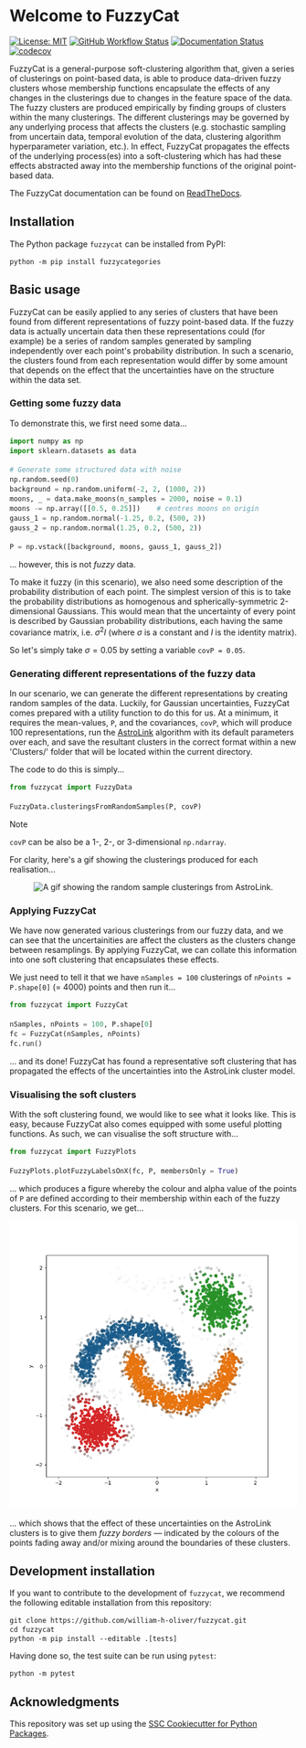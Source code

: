 # Welcome to FuzzyCat

[![License: MIT](https://img.shields.io/badge/License-MIT-yellow.svg)](https://opensource.org/licenses/MIT)
[![GitHub Workflow Status](https://img.shields.io/github/actions/workflow/status/william-h-oliver/fuzzycat/ci.yml?branch=main)](https://github.com/william-h-oliver/fuzzycat/actions/workflows/ci.yml)
[![Documentation Status](https://readthedocs.org/projects/fuzzycat/badge/)](https://fuzzycat.readthedocs.io/)
[![codecov](https://codecov.io/gh/william-h-oliver/fuzzycat/branch/main/graph/badge.svg)](https://codecov.io/gh/william-h-oliver/fuzzycat)

FuzzyCat is a general-purpose soft-clustering algorithm that, given a series of clusterings on point-based data, is able to produce data-driven fuzzy clusters whose membership functions encapsulate the effects of any changes in the clusterings due to changes in the feature space of the data. The fuzzy clusters are produced empirically by finding groups of clusters within the many clusterings. The different clusterings may be governed by any underlying process that affects the clusters (e.g. stochastic sampling from uncertain data, temporal evolution of the data, clustering algorithm hyperparameter variation, etc.). In effect, FuzzyCat propagates the effects of the underlying process(es) into a soft-clustering which has had these effects abstracted away into the membership functions of the original point-based data.

The FuzzyCat documentation can be found on [ReadTheDocs](https://fuzzycat.readthedocs.io/).

## Installation

The Python package `fuzzycat` can be installed from PyPI:

```
python -m pip install fuzzycategories
```

## Basic usage

FuzzyCat can be easily applied to any series of clusters that have been found from different representations of fuzzy point-based data. If the fuzzy data is actually uncertain data then these representations could (for example) be a series of random samples generated by sampling independently over each point's probability distribution. In such a scenario, the clusters found from each representation would differ by some amount that depends on the effect that the uncertainties have on the structure within the data set.


### Getting some fuzzy data
To demonstrate this, we first need some data...

```python
import numpy as np
import sklearn.datasets as data

# Generate some structured data with noise
np.random.seed(0)
background = np.random.uniform(-2, 2, (1000, 2))
moons, _ = data.make_moons(n_samples = 2000, noise = 0.1)
moons -= np.array([[0.5, 0.25]])    # centres moons on origin
gauss_1 = np.random.normal(-1.25, 0.2, (500, 2))
gauss_2 = np.random.normal(1.25, 0.2, (500, 2))

P = np.vstack([background, moons, gauss_1, gauss_2])
```

... however, this is not *fuzzy* data.

To make it fuzzy (in this scenario), we also need some description of the probability distribution of each point. The simplest version of this is to take the probability distributions as homogenous and spherically-symmetric 2-dimensional Gaussians. This would mean that the uncertainty of every point is described by Gaussian probability distributions, each having the same covariance matrix, i.e. $\sigma^2 I$ (where $\sigma$ is a constant and $I$ is the identity matrix).

So let's simply take $\sigma = 0.05$ by setting a variable `covP = 0.05`.

### Generating different representations of the fuzzy data
In our scenario, we can generate the different representations by creating random samples of the data. Luckily, for Gaussian uncertainties, FuzzyCat comes prepared with a utility function to do this for us. At a minimum, it requires the mean-values, `P`, and the covariances, `covP`, which will produce 100 representations, run the [AstroLink](https://github.com/william-h-oliver/astrolink) algorithm with its default parameters over each, and save the resultant clusters in the correct format within a new 'Clusters/' folder that will be located within the current directory.

The code to do this is simply...

```python
from fuzzycat import FuzzyData

FuzzyData.clusteringsFromRandomSamples(P, covP)
```

> [!NOTE]
> `covP` can be also be a 1-, 2-, or 3-dimensional `np.ndarray`.

For clarity, here's a gif showing the clusterings produced for each realisation...

<p align="center">
  <img src="https://raw.githubusercontent.com/william-h-oliver/fuzzycat/main/images/readme/Resampled_Clusterings.gif" alt="A gif showing the random sample clusterings from AstroLink."/>
</p>


### Applying FuzzyCat
We have now generated various clusterings from our fuzzy data, and we can see that the uncertainities are affect the clusters as the clusters change between resamplings. By applying FuzzyCat, we can collate this information into one soft clustering that encapsulates these effects.

We just need to tell it that we have `nSamples = 100` clusterings of `nPoints = P.shape[0]` (= 4000) points and then run it...

```python
from fuzzycat import FuzzyCat

nSamples, nPoints = 100, P.shape[0]
fc = FuzzyCat(nSamples, nPoints)
fc.run()
```

... and its done! FuzzyCat has found a representative soft clustering that has propagated the effects of the uncertainties into the AstroLink cluster model.

### Visualising the soft clusters
With the soft clustering found, we would like to see what it looks like. This is easy, because FuzzyCat also comes equipped with some useful plotting functions. As such, we can visualise the soft structure with...

```python
from fuzzycat import FuzzyPlots

FuzzyPlots.plotFuzzyLabelsOnX(fc, P, membersOnly = True)
```

... which produces a figure whereby the colour and alpha value of the points of `P` are defined according to their membership within each of the fuzzy clusters. For this scenario, we get...

<p align="center">
  <img src="https://raw.githubusercontent.com/william-h-oliver/fuzzycat/main/images/readme/Fuzzy_Labels_clustered_only.png" alt="AstroLink clusters with progagated uncertainties."/>
</p>

... which shows that the effect of these uncertainties on the AstroLink clusters is to give them *fuzzy borders* &mdash; indicated by the colours of the points fading away and/or mixing around the boundaries of these clusters.

## Development installation

If you want to contribute to the development of `fuzzycat`, we recommend
the following editable installation from this repository:

```
git clone https://github.com/william-h-oliver/fuzzycat.git
cd fuzzycat
python -m pip install --editable .[tests]
```

Having done so, the test suite can be run using `pytest`:

```
python -m pytest
```

## Acknowledgments

This repository was set up using the [SSC Cookiecutter for Python Packages](https://github.com/ssciwr/cookiecutter-python-package).
